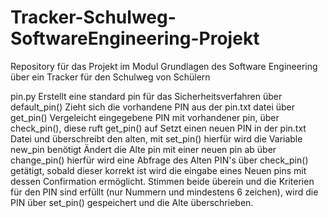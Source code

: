 # Tracker-Schulweg-SoftwareEngineering-Projekt
Repository für das Projekt im Modul Grundlagen des Software Engineering über ein Tracker für den Schulweg von Schülern

pin.py 
    Erstellt eine standard pin für das Sicherheitsverfahren über default_pin()
    Zieht sich die vorhandene PIN aus der pin.txt datei über get_pin()
    Vergeleicht eingegebene PIN mit vorhandener pin, über check_pin(), diese ruft get_pin() auf
    Setzt einen neuen PIN in der pin.txt Datei und überschreibt den alten, mit set_pin() hierfür wird die Variable new_pin benötigt
    Ändert die Alte pin mit einer neuen pin ab über change_pin()
        hierfür wird eine Abfrage des Alten PIN's über check_pin() getätigt, sobald dieser korrekt ist wird die eingabe eines Neuen pins mit dessen Confirmation ermöglicht. Stimmen beide überein und die Kriterien für den PIN sind erfüllt (nur Nummern und mindestens 6 zeichen), wird die PIN über set_pin() gespeichert und die Alte überschrieben.